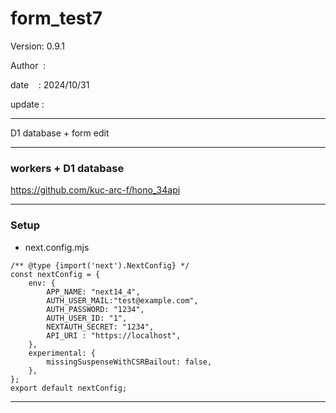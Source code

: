 ﻿# form_test7

 Version: 0.9.1

 Author  :

 date    : 2024/10/31

 update  :

***

D1 database + form edit

***
### workers + D1 database

https://github.com/kuc-arc-f/hono_34api

***
### Setup
* next.config.mjs

```
/** @type {import('next').NextConfig} */
const nextConfig = {
    env: {
        APP_NAME: "next14_4",
        AUTH_USER_MAIL:"test@example.com",
        AUTH_PASSWORD: "1234",
        AUTH_USER_ID: "1",
        NEXTAUTH_SECRET: "1234",
        API_URI : "https://localhost",
    }, 
    experimental: {
        missingSuspenseWithCSRBailout: false,
    },
};
export default nextConfig;
```

***
